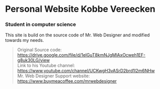 # Personal Website Kobbe Vereecken
### Student in computer science

This site is build on the source code of Mr. Web Designer and modified towards my needs.
> Original Source code:               https://drive.google.com/file/d/1elGuT8kmNJgMlAxOcweh1EF-g8uk30LG/view <br>
> Link to his Youtube channel:        https://www.youtube.com/channel/UCKwgH3vASrD2brd1l2m6NHw <br>
> Mr. Web Designer Support website:   https://www.buymeacoffee.com/mrwebdesigner
